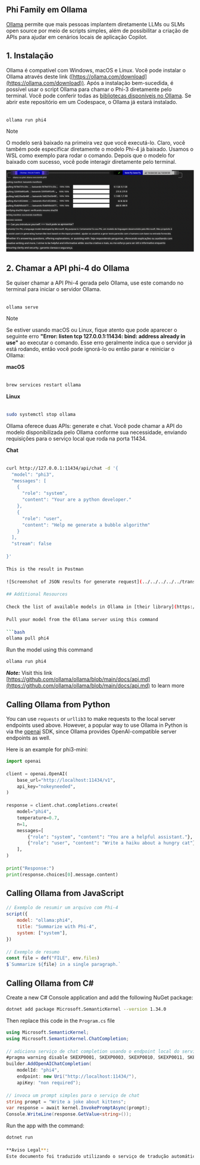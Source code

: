 <!--
CO_OP_TRANSLATOR_METADATA:
{
  "original_hash": "0b38834693bb497f96bf53f0d941f9a1",
  "translation_date": "2025-05-09T09:13:57+00:00",
  "source_file": "md/01.Introduction/02/04.Ollama.md",
  "language_code": "br"
}
-->
## Phi Family em Ollama


[Ollama](https://ollama.com) permite que mais pessoas implantem diretamente LLMs ou SLMs open source por meio de scripts simples, além de possibilitar a criação de APIs para ajudar em cenários locais de aplicação Copilot.

## **1. Instalação**

Ollama é compatível com Windows, macOS e Linux. Você pode instalar o Ollama através deste link ([https://ollama.com/download](https://ollama.com/download)). Após a instalação bem-sucedida, é possível usar o script Ollama para chamar o Phi-3 diretamente pelo terminal. Você pode conferir todas as [bibliotecas disponíveis no Ollama](https://ollama.com/library). Se abrir este repositório em um Codespace, o Ollama já estará instalado.

```bash

ollama run phi4

```

> [!NOTE]
> O modelo será baixado na primeira vez que você executá-lo. Claro, você também pode especificar diretamente o modelo Phi-4 já baixado. Usamos o WSL como exemplo para rodar o comando. Depois que o modelo for baixado com sucesso, você pode interagir diretamente pelo terminal.

![run](../../../../../translated_images/ollama_run.b0be611de61f3bb3b42e22205cedf6714b0335ba9288e71d985bf9024f3c20f5.br.png)

## **2. Chamar a API phi-4 do Ollama**

Se quiser chamar a API Phi-4 gerada pelo Ollama, use este comando no terminal para iniciar o servidor Ollama.

```bash

ollama serve

```

> [!NOTE]
> Se estiver usando macOS ou Linux, fique atento que pode aparecer o seguinte erro **"Error: listen tcp 127.0.0.1:11434: bind: address already in use"** ao executar o comando. Esse erro geralmente indica que o servidor já está rodando, então você pode ignorá-lo ou então parar e reiniciar o Ollama:

**macOS**

```bash

brew services restart ollama

```

**Linux**

```bash

sudo systemctl stop ollama

```

Ollama oferece duas APIs: generate e chat. Você pode chamar a API do modelo disponibilizada pelo Ollama conforme sua necessidade, enviando requisições para o serviço local que roda na porta 11434.

**Chat**

```bash

curl http://127.0.0.1:11434/api/chat -d '{
  "model": "phi3",
  "messages": [
    {
      "role": "system",
      "content": "Your are a python developer."
    },
    {
      "role": "user",
      "content": "Help me generate a bubble algorithm"
    }
  ],
  "stream": false
  
}'

This is the result in Postman

![Screenshot of JSON results for generate request](../../../../../translated_images/ollama_gen.bd58ab69d4004826e8cd31e17a3c59840df127b0a30ac9bb38325ac58c74caa5.br.png)

## Additional Resources

Check the list of available models in Ollama in [their library](https://ollama.com/library).

Pull your model from the Ollama server using this command

```bash
ollama pull phi4
```

Run the model using this command

```bash
ollama run phi4
```

***Note:*** Visit this link [https://github.com/ollama/ollama/blob/main/docs/api.md](https://github.com/ollama/ollama/blob/main/docs/api.md) to learn more

## Calling Ollama from Python

You can use `requests` or `urllib3` to make requests to the local server endpoints used above. However, a popular way to use Ollama in Python is via the [openai](https://pypi.org/project/openai/) SDK, since Ollama provides OpenAI-compatible server endpoints as well.

Here is an example for phi3-mini:

```python
import openai

client = openai.OpenAI(
    base_url="http://localhost:11434/v1",
    api_key="nokeyneeded",
)

response = client.chat.completions.create(
    model="phi4",
    temperature=0.7,
    n=1,
    messages=[
        {"role": "system", "content": "You are a helpful assistant."},
        {"role": "user", "content": "Write a haiku about a hungry cat"},
    ],
)

print("Response:")
print(response.choices[0].message.content)
```

## Calling Ollama from JavaScript 

```javascript
// Exemplo de resumir um arquivo com Phi-4
script({
    model: "ollama:phi4",
    title: "Summarize with Phi-4",
    system: ["system"],
})

// Exemplo de resumo
const file = def("FILE", env.files)
$`Summarize ${file} in a single paragraph.`
```

## Calling Ollama from C#

Create a new C# Console application and add the following NuGet package:

```bash
dotnet add package Microsoft.SemanticKernel --version 1.34.0
```

Then replace this code in the `Program.cs` file

```csharp
using Microsoft.SemanticKernel;
using Microsoft.SemanticKernel.ChatCompletion;

// adiciona serviço de chat completion usando o endpoint local do servidor ollama
#pragma warning disable SKEXP0001, SKEXP0003, SKEXP0010, SKEXP0011, SKEXP0050, SKEXP0052
builder.AddOpenAIChatCompletion(
    modelId: "phi4",
    endpoint: new Uri("http://localhost:11434/"),
    apiKey: "non required");

// invoca um prompt simples para o serviço de chat
string prompt = "Write a joke about kittens";
var response = await kernel.InvokePromptAsync(prompt);
Console.WriteLine(response.GetValue<string>());
```

Run the app with the command:

```bash
dotnet run

**Aviso Legal**:  
Este documento foi traduzido utilizando o serviço de tradução automática [Co-op Translator](https://github.com/Azure/co-op-translator). Embora nos esforcemos para garantir a precisão, esteja ciente de que traduções automáticas podem conter erros ou imprecisões. O documento original em seu idioma nativo deve ser considerado a fonte autorizada. Para informações críticas, recomenda-se a tradução profissional humana. Não nos responsabilizamos por quaisquer mal-entendidos ou interpretações incorretas decorrentes do uso desta tradução.